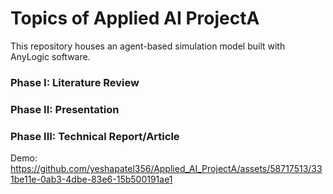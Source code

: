 # Topics of Applied AI ProjectA
This repository houses an agent-based simulation model built with AnyLogic software. 

### Phase I: Literature Review
### Phase II: Presentation
### Phase III: Technical Report/Article

Demo:
https://github.com/yeshapatel356/Applied_AI_ProjectA/assets/58717513/331be11e-0ab3-4dbe-83e6-15b500191ae1

